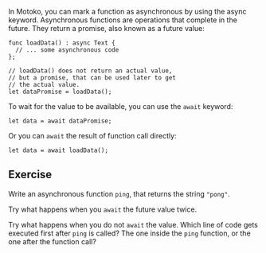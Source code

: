 In Motoko, you can mark a function as asynchronous by using the async keyword. Asynchronous
functions are operations that complete in the future. They return a promise,
also known as a future value:

```motoko
func loadData() : async Text {
  // ... some asynchronous code
};

// loadData() does not return an actual value,
// but a promise, that can be used later to get
// the actual value.
let dataPromise = loadData();
```

To wait for the value to be available, you can use the `await` keyword:

```motoko
let data = await dataPromise;
```

Or you can `await` the result of function call directly:

```motoko
let data = await loadData();
```

## Exercise

Write an asynchronous function `ping`, that returns the string `"pong"`.

Try what happens when you `await` the future value twice.

Try what happens when you do not `await` the value. Which line of code gets executed first after
`ping` is called? The one inside the `ping` function, or the one after the function call?
